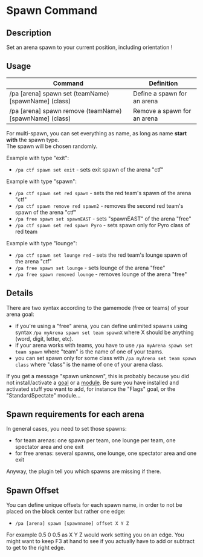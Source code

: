 # Spawn Command

## Description

Set an arena spawn to your current position, including orientation !

## Usage

| Command                                                 | Definition                  |
|---------------------------------------------------------|-----------------------------|
| /pa [arena] spawn set (teamName) [spawnName] (class)    | Define a spawn for an arena |
| /pa [arena] spawn remove (teamName) [spawnName] (class) | Remove a spawn for an arena |

For multi-spawn, you can set everything as name, as long as name **start with** the spawn type.  
The spawn will be chosen randomly.

Example with type "exit":
- `/pa ctf spawn set exit` - sets exit spawn of the arena "ctf"

Example with type "spawn": 
- `/pa ctf spawn set red spawn` - sets the red team's spawn of the arena "ctf"
- `/pa ctf spawn remove red spawn2` - removes the second red team's spawn of the arena "ctf"
- `/pa free spawn set spawnEAST` - sets "spawnEAST" of the arena "free"
- `/pa ctf spawn set red spawn Pyro` - sets spawn only for Pyro class of red team

Example with type "lounge":
- `/pa ctf spawn set lounge red` - sets the red team's lounge spawn of the arena "ctf"
- `/pa free spawn set lounge` - sets lounge  of the arena "free"
- `/pa free spawn removed lounge` - removes lounge  of the arena "free"

## Details

There are two syntax according to the gamemode (free or teams) of your arena goal: 
- if you're using a "free" arena, you can define unlimited spawns using syntax `/pa myArena spawn set team spawnX` where X should
 be anything (word, digit, letter, etc).
- if your arena works with teams, you have to use `/pa myArena spawn set team spawn` where "team" is the name of one of your 
teams.
- you can set spawn only for some class with `/pa myArena set team spawn class` where "class" is the name of one of your
  arena class.

If you get a message "spawn unknown", this is probably because you did not install/activate a [goal](../goals.md) or 
a [module](../modules.md). 
Be sure you have installed and activated stuff you want to add, for instance the "Flags" goal, or the "StandardSpectate" 
module...

## Spawn requirements for each arena

In general cases, you need to set those spawns:
- for team arenas: one spawn per team, one lounge per team, one spectator area and one exit
- for free arenas: several spawns, one lounge, one spectator area and one exit

Anyway, the plugin tell you which spawns are missing if there.

## Spawn Offset

You can define unique offsets for each spawn name, in order to not be placed on the block center but rather one edge:

- `/pa [arena] spawn [spawnname] offset X Y Z`

For example 0.5 0 0.5 as X Y Z would work setting you on an edge. 
You might want to keep F3 at hand to see if you actually have to add or subtract to get to the right edge.

